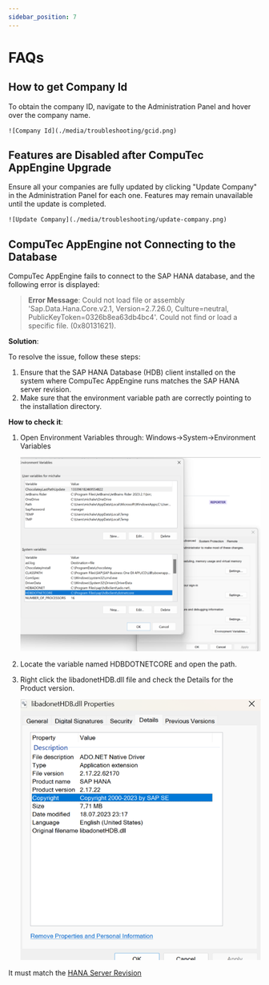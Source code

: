 ```yaml
---
sidebar_position: 7
---
```


# FAQs

## How to get Company Id

To obtain the company ID, navigate to the Administration Panel and hover over the company name.

    ![Company Id](./media/troubleshooting/gcid.png)

## Features are Disabled after CompuTec AppEngine Upgrade

Ensure all your companies are fully updated by clicking "Update Company" in the Administration Panel for each one. Features may remain unavailable until the update is completed.

    ![Update Company](./media/troubleshooting/update-company.png)

## CompuTec AppEngine not Connecting to the Database

CompuTec AppEngine fails to connect to the SAP HANA database, and the following error is displayed:

>**Error Message**: Could not load file or assembly 'Sap.Data.Hana.Core.v2.1, Version=2.7.26.0, Culture=neutral, PublicKeyToken=0326b8ea63db4bc4'. Could not find or load a specific file. (0x80131621).

**Solution**:

To resolve the issue, follow these steps:

1. Ensure that the SAP HANA Database (HDB) client installed on the system where CompuTec AppEngine runs matches the SAP HANA server revision.
2. Make sure that the environment variable path are correctly pointing to the installation directory.

**How to check it**:

1. Open Environment Variables through: Windows->System->Environment Variables

    ![System Variable](./media/troubleshooting/system-variable.png)

2. Locate the variable named HDBDOTNETCORE and open the path.
3. Right click the libadonetHDB.dll file and check the Details for the Product version.

    ![Product Version](./media/troubleshooting/product-version.png)

It must match the [HANA Server Revision](https://help.sap.com/docs/SAP_BUSINESS_ONE_ADMIN_GUIDE_HANA/1a2fc202f7f64336abf9fbc957d9b9ba/13c43452877d4feaad4dbd661d15d9bb.html)
